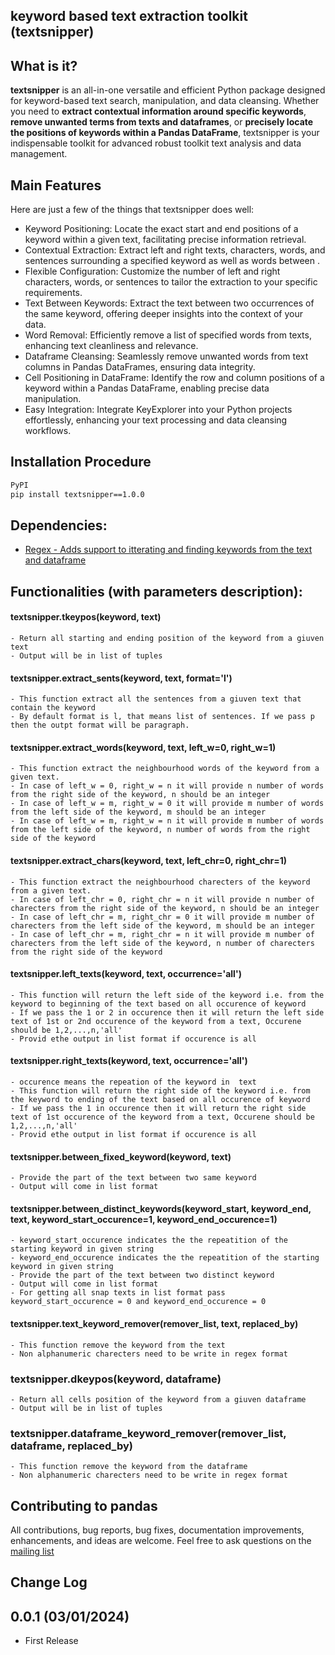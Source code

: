 ## keyword based text extraction toolkit (textsnipper)

## What is it?

**textsnipper** is an all-in-one versatile and efficient Python package designed for keyword-based text search, manipulation, and data cleansing. Whether you need to **extract contextual information around specific keywords**, **remove unwanted terms from texts and dataframes**, or **precisely locate the positions of keywords within a Pandas DataFrame**, textsnipper is your indispensable toolkit for advanced robust toolkit text analysis and data management.


## Main Features
Here are just a few of the things that textsnipper does well:

  - Keyword Positioning: Locate the exact start and end positions of a keyword within a given text, facilitating precise information retrieval.
  - Contextual Extraction: Extract left and right texts, characters, words, and sentences surrounding a specified keyword as well as words between .
  - Flexible Configuration: Customize the number of left and right characters, words, or sentences to tailor the extraction to your specific requirements.
  - Text Between Keywords: Extract the text between two occurrences of the same keyword, offering deeper insights into the context of your data.
  - Word Removal: Efficiently remove a list of specified words from texts, enhancing text cleanliness and relevance.
  - Dataframe Cleansing: Seamlessly remove unwanted words from text columns in Pandas DataFrames, ensuring data integrity.
  - Cell Positioning in DataFrame: Identify the row and column positions of a keyword within a Pandas DataFrame, enabling precise data manipulation.
  - Easy Integration: Integrate KeyExplorer into your Python projects effortlessly, enhancing your text processing and data cleansing workflows.


## Installation Procedure
```sh
PyPI
pip install textsnipper==1.0.0
```

## Dependencies:
- [Regex - Adds support to itterating and finding keywords from the text and dataframe](https://docs.python.org/3/library/re.html)


## Functionalities (with parameters description):

#### textsnipper.tkeypos(keyword, text)
	- Return all starting and ending position of the keyword from a giuven text
	- Output will be in list of tuples

#### textsnipper.extract_sents(keyword, text, format='l') 
	- This function extract all the sentences from a giuven text that contain the keyword
	- By default format is l, that means list of sentences. If we pass p then the outpt format will be paragraph.
    
#### textsnipper.extract_words(keyword, text, left_w=0, right_w=1)
	- This function extract the neighbourhood words of the keyword from a given text.
	- In case of left_w = 0, right_w = n it will provide n number of words from the right side of the keyword, n should be an integer
	- In case of left_w = m, right_w = 0 it will provide m number of words from the left side of the keyword, m should be an integer
	- In case of left_w = m, right_w = n it will provide m number of words from the left side of the keyword, n number of words from the right side of the keyword
    
#### textsnipper.extract_chars(keyword, text, left_chr=0, right_chr=1)
    - This function extract the neighbourhood charecters of the keyword from a given text.
	- In case of left_chr = 0, right_chr = n it will provide n number of charecters from the right side of the keyword, n should be an integer
	- In case of left_chr = m, right_chr = 0 it will provide m number of charecters from the left side of the keyword, m should be an integer
	- In case of left_chr = m, right_chr = n it will provide m number of charecters from the left side of the keyword, n number of charecters from the right side of the keyword

#### textsnipper.left_texts(keyword, text, occurrence='all')
	- This function will return the left side of the keyword i.e. from the keyword to beginning of the text based on all occurence of keyword
	- If we pass the 1 or 2 in occurence then it will return the left side text of 1st or 2nd occurence of the keyword from a text, Occurene should be 1,2,...,n,'all'
	- Provid ethe output in list format if occurence is all
	
#### textsnipper.right_texts(keyword, text, occurrence='all')
	- occurence means the repeation of the keyword in  text
	- This function will return the right side of the keyword i.e. from the keyword to ending of the text based on all occurence of keyword
	- If we pass the 1 in occurence then it will return the right side text of 1st occurence of the keyword from a text, Occurene should be 1,2,...,n,'all'
	- Provid ethe output in list format if occurence is all
	
#### textsnipper.between_fixed_keyword(keyword, text)
	- Provide the part of the text between two same keyword
	- Output will come in list format

#### textsnipper.between_distinct_keywords(keyword_start, keyword_end, text, keyword_start_occurence=1, keyword_end_occurence=1)
	- keyword_start_occurence indicates the the repeatition of the starting keyword in given string
	- keyword_end_occurence indicates the the repeatition of the starting  keyword in given string
	- Provide the part of the text between two distinct keyword
	- Output will come in list format
	- For getting all snap texts in list format pass keyword_start_occurence = 0 and keyword_end_occurence = 0

#### textsnipper.text_keyword_remover(remover_list, text, replaced_by)
	- This function remove the keyword from the text
	- Non alphanumeric charecters need to be write in regex format

### textsnipper.dkeypos(keyword, dataframe)
	- Return all cells position of the keyword from a giuven dataframe
	- Output will be in list of tuples

### textsnipper.dataframe_keyword_remover(remover_list, dataframe, replaced_by)
	- This function remove the keyword from the dataframe
	- Non alphanumeric charecters need to be write in regex format


## Contributing to pandas
All contributions, bug reports, bug fixes, documentation improvements, enhancements, and ideas are welcome.
Feel free to ask questions on the [mailing list](https://groups.google.com/forum/?fromgroups#!forum/pydata)


## Change Log
0.0.1 (03/01/2024)
------------------
- First Release
